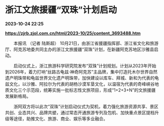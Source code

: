 # 浙江文旅援疆“双珠”计划启动

**2023-10-24 22:25**

**https://zjrb.zjol.com.cn/html/2023-10/25/content_3693488.htm**

　　本报讯 （记者 陆斯超） 10月21日，由浙江省援疆指挥部、浙江省文化和旅游厅、阿克苏地委共同主办的浙江文旅援疆“双珠”计划，在新疆阿克苏地区沙雅县启动。

　　启动仪式上，浙江旅游科学研究院发布“双珠”计划规划。计划从2023年开始到2026年，着力打响“丝路古龟兹·神奇阿克苏”主品牌，集中打造托木尔世界自然遗产明珠带和龟兹世界文化遗产明珠带，加快建设以库车、拜城、新和为代表的龟兹文化，以沙雅、阿拉尔为代表的胡杨沙漠军垦文化，以温宿为代表的奇峰峡谷地质文化三个示范段，统筹实施一批标志性文旅项目，形成“1+2+3+N”的文旅援疆发展新格局。

　　浙阿双方将以此次“双珠”计划启动仪式为契机，着力强化旅游资源共享、景区共创、业态共兴、品牌共塑，通过常态开通旅游专列及包机、加快重点景区提档升级等途径，助推文化、旅游、商业、娱乐等多业融合。